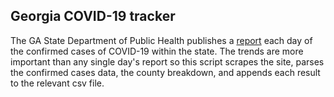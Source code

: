 ## Georgia COVID-19 tracker

The GA State Department of Public Health publishes a [report](https://dph.georgia.gov/covid-19-daily-status-report) each day of
the confirmed cases of COVID-19 within the state.  The trends are more important
than any single day's report so this script scrapes the site, parses the
confirmed cases data, the county breakdown, and appends each result to
the relevant csv file.
